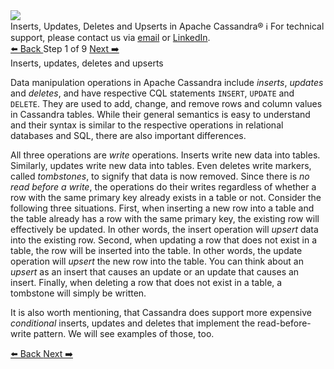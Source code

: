 <!-- TOP -->
<div class="top">
  <img class="scenario-academy-logo" src="https://datastax-academy.github.io/katapod-shared-assets/images/ds-academy-2023.svg" />
  <div class="scenario-title-section">
    <span class="scenario-title">Inserts, Updates, Deletes and Upserts in Apache Cassandra®</span>
    <span class="scenario-subtitle">ℹ️ For technical support, please contact us via <a href="mailto:aleksandr.volochnev@datastax.com">email</a> or <a href="https://dtsx.io/aleks">LinkedIn</a>.</span>
  </div>
</div>

<!-- NAVIGATION -->
<div id="navigation-top" class="navigation-top">
 <a href='command:katapod.loadPage?[{"step":"intro"}]' 
   class="btn btn-dark navigation-top-left">⬅️ Back
 </a>
<span class="step-count"> Step 1 of 9</span>
 <a href='command:katapod.loadPage?[{"step":"step2-astra"}]' 
    class="btn btn-dark navigation-top-right">Next ➡️
  </a>
</div>

<!-- CONTENT -->

<div class="step-title">Inserts, updates, deletes and upserts</div>

Data manipulation operations in Apache Cassandra include *inserts*, *updates* and *deletes*, and have respective CQL statements 
`INSERT`, `UPDATE` and `DELETE`. They are used to add, change, and remove rows and column values in Cassandra tables.
While their general semantics is easy to understand and their syntax is similar to the respective operations in relational databases
and SQL, there are also important differences.

All three operations are *write* operations. Inserts write new data into tables. Similarly, updates write new data into tables.
Even deletes write markers, called *tombstones*, to signify that data is now removed. Since there is *no read before a write*, 
the operations do their writes regardless of whether a row with the same primary key already exists in a table or not. Consider the following three situations. First, when inserting a new row into a table and the table already has a row with the same primary key, 
the existing row will effectively be updated. In other words, the insert operation will *upsert* data into the existing row. 
Second, when updating a row that does not exist in a table, the row will be inserted into the table. In other words, 
the update operation will *upsert* the new row into the table. You can think about an *upsert* as an insert that causes an update or 
an update that causes an insert. Finally, when deleting a row that does not exist in a table, a tombstone 
will simply be written.

It is also worth mentioning, that Cassandra does support more expensive *conditional* inserts, updates and deletes 
that implement the read-before-write pattern. We will see examples of those, too.

<!-- NAVIGATION -->
<div id="navigation-bottom" class="navigation-bottom">
 <a href='command:katapod.loadPage?[{"step":"intro"}]'
   class="btn btn-dark navigation-bottom-left">⬅️ Back
 </a>
 <a href='command:katapod.loadPage?[{"step":"step2-astra"}]'
    class="btn btn-dark navigation-bottom-right">Next ➡️
  </a>
</div>


